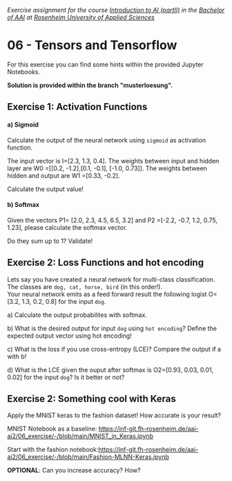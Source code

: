 _Exercise assignment for the course [Introduction to AI (partII)](https://inf-git.fh-rosenheim.de/aai-ai2/hsro-aai-ai2-github-io) in the [Bachelor of AAI](https://www.th-rosenheim.de/en/technology/computer-science-mathematics/applied-artificial-intelligence-bachelors-degree) at [Rosenheim University of Applied Sciences](http://www.th-rosenheim.de)_


# 06 - Tensors and Tensorflow

For this exercise you can find some hints within the provided Jupyter Notebooks.

**Solution is provided within the branch "musterloesung".**

## Exercise 1: Activation Functions

#### a) Sigmoid

Calculate the output of the neural network using `sigmoid` as activation function.

The input vector is I=[2.3, 1.3, 0.4].
The weights between input and hidden layer are W0 =[[0.2, -1.2],[0.1, -0.1], [-1.0, 0.73]].
The weights between hidden and output are W1 =[0.33, -0.2].

Calculate the output value!

#### b) Softmax 
Given the vectors P1= [2.0, 2.3, 4.5, 6.5, 3.2] and P2 =[-2.2, -0.7, 1.2, 0.75, 1.23], please calculate the softmax vector.

Do they sum up to 1? Validate!

## Exercise 2: Loss Functions and hot encoding

Lets say you have created a neural network for multi-class classification. The classes are `dog, cat, horse, bird` (in this order!).  
Your neural network emits as a feed forward result the following logist O=[3.2, 1.3, 0.2, 0.8] for the input `dog`.

a) Calculate the output probabilites with softmax.

b) What is the desired output for input `dog` using `hot encoding`? Define the expected output vector using hot encoding!

c) What is the loss if you use cross-entropy (LCE)? Compare the output if a with b!

d) What is the LCE given the ouput after softmax is O2=[0.93, 0.03, 0.01, 0.02] for the input `dog`? Is it better or not?


## Exercise 2: Something cool with Keras

Apply the MNIST keras to the fashion dataset! How accurate is your result?

MNIST Notebook as a baseline: https://inf-git.fh-rosenheim.de/aai-ai2/06_exercise/-/blob/main/MNIST_in_Keras.ipynb

Start with the fashion notebook:https://inf-git.fh-rosenheim.de/aai-ai2/06_exercise/-/blob/main/Fashion-MLNN-Keras.ipynb 

**OPTIONAL**: Can you increase accuracy? How?
